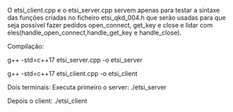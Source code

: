 O etsi_client.cpp e o etsi_server.cpp servem apenas para testar a sintaxe das funções criadas no ficheiro etsi_qkd_004.h que serão usadas para que seja possível fazer pedidos open_connect, get_key e close e lidar com eles(handle_open_connect,handle_get_key e handle_close).

Compilação:

g++ -std=c++17 etsi_server.cpp -o etsi_server
 
g++ -std=c++17 etsi_client.cpp -o etsi_client

Dois terminais:
Executa primeiro o server:
./etsi_server

Depois o client:
./etsi_client
